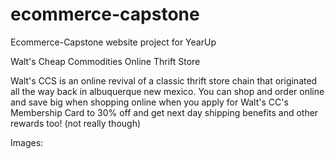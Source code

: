 # ecommerce-capstone
Ecommerce-Capstone website project for YearUp

Walt's Cheap Commodities Online Thrift Store

Walt's CCS is an online revival of a classic thrift store chain that originated all the way back in albuquerque new mexico. You can shop and order online and save big when shopping online when you apply for Walt's CC's Membership Card to 30% off and get next day shipping benefits and other rewards too! (not really though)

Images:

